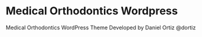 # Medical Orthodontics Wordpress 
Medical Orthodontics WordPress Theme Developed by Daniel Ortiz @dortiz
